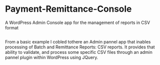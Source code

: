 Payment-Remittance-Console
==========================

A WordPress Admin Console app for the management of reports in CSV format

##

From a basic example I cobled tothere an Admin pannel app that inables processing of Batch and Remittance Reports: CSV reports.  It provides that ability to validate, and process some specific CSV files through an admin pannel plugin within WordPress using JQuery.
